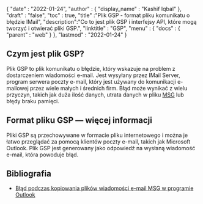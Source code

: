 {
  "date" : "2022-01-24",
  "author" : {
    "display_name" : "Kashif Iqbal"
},
  "draft" : "false",
  "toc" : true,
  "title" :"Plik GSP - format pliku komunikatu o błędzie IMail",
  "description":"Co to jest plik GSP i interfejsy API, które mogą tworzyć i otwierać pliki GSP.",
  "linktitle" : "GSP",
  "menu" : {
    "docs" : {
      "parent" : "web"
}
},
  "lastmod" : "2022-01-24"
}

## Czym jest plik GSP?

Plik GSP to plik komunikatu o błędzie, który wskazuje na problem z dostarczeniem wiadomości e-mail. Jest wysyłany przez IMail Server, program serwera poczty e-mail, który jest używany do komunikacji e-mailowej przez wiele małych i średnich firm. Błąd może wynikać z wielu przyczyn, takich jak duża ilość danych, utrata danych w pliku [MSG](/pl/email/msg/) lub błędy braku pamięci.

## Format pliku GSP — więcej informacji

Pliki GSP są przechowywane w formacie pliku internetowego i można je łatwo przeglądać za pomocą klientów poczty e-mail, takich jak Microsoft Outlook. Plik GSP jest generowany jako odpowiedź na wysłaną wiadomość e-mail, która powoduje błąd.

## Bibliografia

* [Błąd podczas kopiowania plików wiadomości e-mail MSG w programie Outlook](https://learn.microsoft.com/en-us/outlook/troubleshoot/performance/error-when-copying-msg-with-many-attachments-or-recipients)
